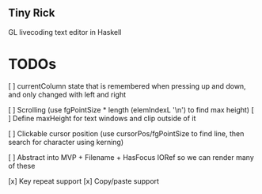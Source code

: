 ## Tiny Rick

GL livecoding text editor in Haskell

# TODOs

[ ] currentColumn state that is remembered when pressing up and down, and only changed with left and right

[ ] Scrolling (use fgPointSize * length (elemIndexL '\n') to find max height)
  [ ] Define maxHeight for text windows and clip outside of it

[ ] Clickable cursor position (use cursorPos/fgPointSize to find line, then search for character using kerning)

[ ] Abstract into MVP + Filename + HasFocus IORef so we can render many of these

[x] Key repeat support
[x] Copy/paste support
